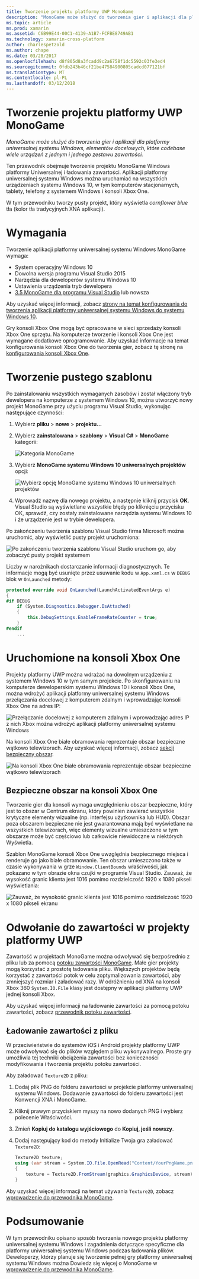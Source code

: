 ```yaml
---
title: Tworzenie projektu platformy UWP MonoGame
description: "MonoGame może służyć do tworzenia gier i aplikacji dla platformy uniwersalnej systemu Windows, elementów docelowych, które codebase wiele urządzeń z jednym i jednego zestawu zawartości."
ms.topic: article
ms.prod: xamarin
ms.assetid: C6B99E44-00C1-4139-A1B7-FCFBE8749AB1
ms.technology: xamarin-cross-platform
author: charlespetzold
ms.author: chape
ms.date: 03/28/2017
ms.openlocfilehash: d8f805d8a3fcadd9c2a6758f1dc5592c03fe3ed4
ms.sourcegitcommit: 0fdb243b46cf21be47584900805cadcd077121bf
ms.translationtype: MT
ms.contentlocale: pl-PL
ms.lasthandoff: 03/12/2018
---
```

# <a name="creating-a-monogame-uwp-project"></a>Tworzenie projektu platformy UWP MonoGame

_MonoGame może służyć do tworzenia gier i aplikacji dla platformy uniwersalnej systemu Windows, elementów docelowych, które codebase wiele urządzeń z jednym i jednego zestawu zawartości._

Ten przewodnik obejmuje tworzenie projektu MonoGame Windows platformy Uniwersalnej i ładowania zawartości. Aplikacji platformy uniwersalnej systemu Windows można uruchamiać na wszystkich urządzeniach systemu Windows 10, w tym komputerów stacjonarnych, tablety, telefony z systemem Windows i konsoli Xbox One.

W tym przewodniku tworzy pusty projekt, który wyświetla *cornflower blue* tła (kolor tła tradycyjnych XNA aplikacji).


# <a name="requirements"></a>Wymagania

Tworzenie aplikacji platformy uniwersalnej systemu Windows MonoGame wymaga:

 - System operacyjny Windows 10
 - Dowolna wersja programu Visual Studio 2015
 - Narzędzia dla deweloperów systemu Windows 10
 - Ustawienia urządzenia tryb dewelopera
- [3.5 MonoGame dla programu Visual Studio](http://www.monogame.net/2016/03/17/monogame-3-5/) lub nowsza

Aby uzyskać więcej informacji, zobacz [strony na temat konfigurowania do tworzenia aplikacji platformy uniwersalnej systemu Windows do systemu Windows 10](https://msdn.microsoft.com/en-us/windows/uwp/get-started/get-set-up).

Gry konsoli Xbox One mogą być opracowane w sieci sprzedaży konsoli Xbox One sprzętu. Na komputerze tworzenie i konsoli Xbox One jest wymagane dodatkowe oprogramowanie. Aby uzyskać informacje na temat konfigurowania konsoli Xbox One do tworzenia gier, zobacz tę stronę na [konfigurowania konsoli Xbox One](https://msdn.microsoft.com/en-us/windows/uwp/xbox-apps/index).


# <a name="creating-an-empty-template"></a>Tworzenie pustego szablonu

Po zainstalowaniu wszystkich wymaganych zasobów i został włączony tryb dewelopera na komputerze z systemem Windows 10, można utworzyć nowy projekt MonoGame przy użyciu programu Visual Studio, wykonując następujące czynności:

1. Wybierz **pliku** > **nowe** > **projektu...**
1. Wybierz **zainstalowana** > **szablony** > **Visual C#** > **MonoGame** kategorii: 

    ![](uwp-images/image1.png "Kategoria MonoGame")

1. Wybierz **MonoGame systemu Windows 10 uniwersalnych projektów** opcji: 

    ![](uwp-images/image2.png "Wybierz opcję MonoGame systemu Windows 10 uniwersalnych projektów")

1. Wprowadź nazwę dla nowego projektu, a następnie kliknij przycisk **OK**.
Visual Studio są wyświetlane wszystkie błędy po kliknięciu przycisku OK, sprawdź, czy zostały zainstalowane narzędzia systemu Windows 10 i że urządzenie jest w trybie dewelopera. 

Po zakończeniu tworzenia szablonu Visual Studio firma Microsoft można uruchomić, aby wyświetlić pusty projekt uruchomiona:

![](uwp-images/image3.png "Po zakończeniu tworzenia szablonu Visual Studio uruchom go, aby zobaczyć pusty projekt systemem")

Liczby w narożnikach dostarczanie informacji diagnostycznych. Te informacje mogą być usunięte przez usuwanie kodu w `App.xaml.cs` w `DEBUG` blok w `OnLaunched` metody:


```csharp
protected override void OnLaunched(LaunchActivatedEventArgs e)
{
#if DEBUG
    if (System.Diagnostics.Debugger.IsAttached)
    {
        this.DebugSettings.EnableFrameRateCounter = true;
    }
#endif
    ...
```

# <a name="running-on-xbox-one"></a>Uruchomione na konsoli Xbox One

Projekty platformy UWP można wdrażać na dowolnym urządzeniu z systemem Windows 10 w tym samym projekcie. Po skonfigurowaniu na komputerze deweloperskim systemu Windows 10 i konsoli Xbox One, można wdrożyć aplikacji platformy uniwersalnej systemu Windows przełączania docelowej z komputerem zdalnym i wprowadzając konsoli Xbox One na adres IP:

![](uwp-images/remote.png "Przełączanie docelowej z komputerem zdalnym i wprowadzając adres IP z nich Xbox można wdrożyć aplikacji platformy uniwersalnej systemu Windows")

Na konsoli Xbox One białe obramowania reprezentuje obszar bezpieczne wątkowo telewizorach. Aby uzyskać więcej informacji, zobacz [sekcji bezpieczny obszar](#Safe_Area_on_Xbox_One).

![](uwp-images/safearea.png "Na konsoli Xbox One białe obramowania reprezentuje obszar bezpieczne wątkowo telewizorach")

## <a name="safe-area-on-xbox-one"></a>Bezpieczne obszar na konsoli Xbox One

Tworzenie gier dla konsoli wymaga uwzględnieniu obszar bezpieczne, który jest to obszar w Centrum ekranu, który powinien zawierać wszystkie krytyczne elementy wizualne (np. interfejsu użytkownika lub HUD). Obszar poza obszarem bezpieczne nie jest gwarantowana mają być wyświetlane na wszystkich telewizorach, więc elementy wizualne umieszczone w tym obszarze może być częściowo lub całkowicie niewidoczne w niektórych Wyświetla.

Szablon MonoGame konsoli Xbox One uwzględnia bezpiecznego miejsca i renderuje go jako białe obramowanie. Ten obszar umieszczono także w czasie wykonywania w grze `Window.ClientBounds` właściwości, jak pokazano w tym obrazie okna czujki w programie Visual Studio. Zauważ, że wysokość granic klienta jest 1016 pomimo rozdzielczość 1920 x 1080 pikseli wyświetlania:

![](uwp-images/clientbounds.png "Zauważ, że wysokość granic klienta jest 1016 pomimo rozdzielczość 1920 x 1080 pikseli ekranu")


# <a name="referencing-content-in-uwp-projects"></a>Odwołanie do zawartości w projekty platformy UWP

Zawartość w projektach MonoGame można odwoływać się bezpośrednio z pliku lub za pomocą [potoku zawartości MonoGame](~/graphics-games/cocossharp/content-pipeline/index.md). Małe gier projekty mogą korzystać z prostotę ładowania pliku. Większych projektów będą korzystać z zawartości potok w celu zoptymalizowania zawartości, aby zmniejszyć rozmiar i załadować razy. W odróżnieniu od XNA na konsoli Xbox 360 `System.IO.File` klasy jest dostępny w aplikacji platformy UWP jednej konsoli Xbox.

Aby uzyskać więcej informacji na ładowanie zawartości za pomocą potoku zawartości, zobacz [przewodnik potoku zawartości](~/graphics-games/cocossharp/content-pipeline/index.md). 


## <a name="loading-content-from-file"></a>Ładowanie zawartości z pliku

W przeciwieństwie do systemów iOS i Android projekty platformy UWP może odwoływać się do plików względem pliku wykonywalnego. Proste gry umożliwia tej techniki obciążenia zawartości bez konieczności modyfikowania i tworzenia projektu potoku zawartości.

Aby załadować `Texture2D` z pliku:

1. Dodaj plik PNG do folderu zawartości w projekcie platformy uniwersalnej systemu Windows. Dodawanie zawartości do folderu zawartości jest Konwencji XNA i MonoGame.
1. Kliknij prawym przyciskiem myszy na nowo dodanych PNG i wybierz polecenie Właściwości.
1. Zmień **Kopiuj do katalogu wyjściowego** do **Kopiuj, jeśli nowszy**.
1. Dodaj następujący kod do metody Initialize Twoja gra załadować `Texture2D`:

    ```csharp
    Texture2D texture;
    using (var stream = System.IO.File.OpenRead("Content/YourPngName.png"))
    {
        texture = Texture2D.FromStream(graphics.GraphicsDevice, stream);
    }
    ```

Aby uzyskać więcej informacji na temat używania `Texture2D`, zobacz [wprowadzenie do przewodnika MonoGame](~/graphics-games/monogame/introduction/index.md).


# <a name="summary"></a>Podsumowanie

W tym przewodniku opisano sposób tworzenia nowego projektu platformy uniwersalnej systemu Windows i zagadnienia dotyczące specyficzne dla platformy uniwersalnej systemu Windows podczas ładowania plików. Deweloperzy, którzy planuje się tworzenie pełnej gry platformy uniwersalnej systemu Windows można Dowiedz się więcej o MonoGame w [wprowadzenie do przewodnika MonoGame](~/graphics-games/monogame/introduction/index.md).